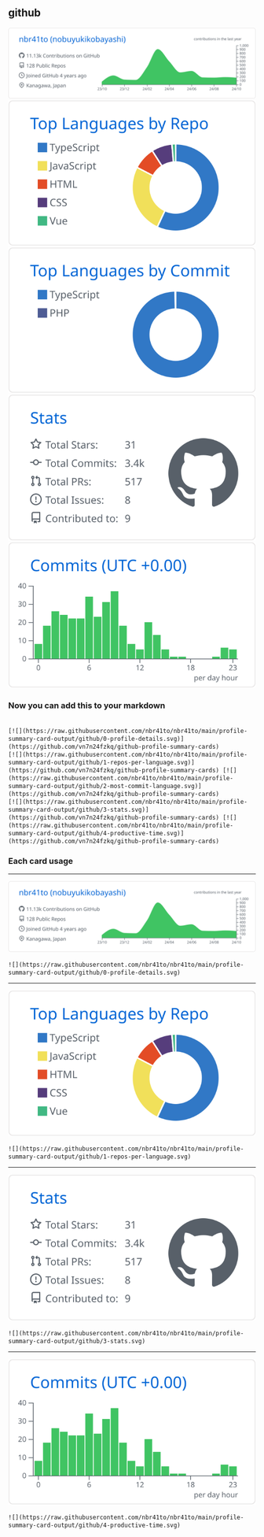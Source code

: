 ## github

[![](./0-profile-details.svg)](https://github.com/vn7n24fzkq/github-profile-summary-cards)
[![](./1-repos-per-language.svg)](https://github.com/vn7n24fzkq/github-profile-summary-cards) [![](./2-most-commit-language.svg)](https://github.com/vn7n24fzkq/github-profile-summary-cards)
[![](./3-stats.svg)](https://github.com/vn7n24fzkq/github-profile-summary-cards) [![](./4-productive-time.svg)](https://github.com/vn7n24fzkq/github-profile-summary-cards)
### Now you can add this to your markdown
```

[![](https://raw.githubusercontent.com/nbr41to/nbr41to/main/profile-summary-card-output/github/0-profile-details.svg)](https://github.com/vn7n24fzkq/github-profile-summary-cards)
[![](https://raw.githubusercontent.com/nbr41to/nbr41to/main/profile-summary-card-output/github/1-repos-per-language.svg)](https://github.com/vn7n24fzkq/github-profile-summary-cards) [![](https://raw.githubusercontent.com/nbr41to/nbr41to/main/profile-summary-card-output/github/2-most-commit-language.svg)](https://github.com/vn7n24fzkq/github-profile-summary-cards)
[![](https://raw.githubusercontent.com/nbr41to/nbr41to/main/profile-summary-card-output/github/3-stats.svg)](https://github.com/vn7n24fzkq/github-profile-summary-cards) [![](https://raw.githubusercontent.com/nbr41to/nbr41to/main/profile-summary-card-output/github/4-productive-time.svg)](https://github.com/vn7n24fzkq/github-profile-summary-cards)

```

### Each card usage
---

![](./0-profile-details.svg)

```
![](https://raw.githubusercontent.com/nbr41to/nbr41to/main/profile-summary-card-output/github/0-profile-details.svg)
```

    

---

![](./1-repos-per-language.svg)

```
![](https://raw.githubusercontent.com/nbr41to/nbr41to/main/profile-summary-card-output/github/1-repos-per-language.svg)
```

    

---

![](./3-stats.svg)

```
![](https://raw.githubusercontent.com/nbr41to/nbr41to/main/profile-summary-card-output/github/3-stats.svg)
```

    

---

![](./4-productive-time.svg)

```
![](https://raw.githubusercontent.com/nbr41to/nbr41to/main/profile-summary-card-output/github/4-productive-time.svg)
```

    
